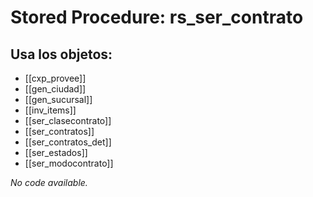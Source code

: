 # Stored Procedure: rs_ser_contrato

## Usa los objetos:
- [[cxp_provee]]
- [[gen_ciudad]]
- [[gen_sucursal]]
- [[inv_items]]
- [[ser_clasecontrato]]
- [[ser_contratos]]
- [[ser_contratos_det]]
- [[ser_estados]]
- [[ser_modocontrato]]

*No code available.*
